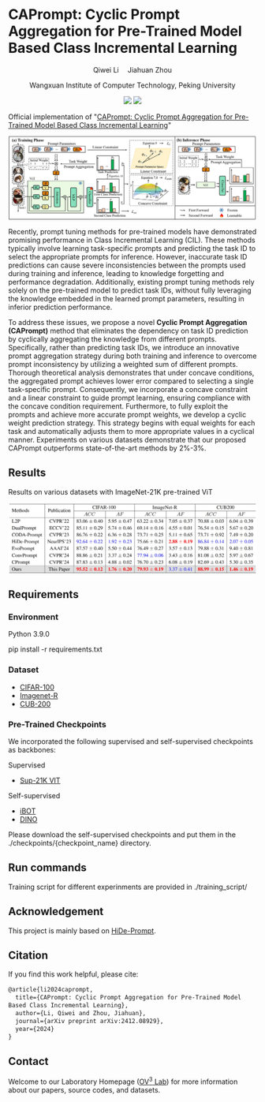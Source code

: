 # CAPrompt: Cyclic Prompt Aggregation for Pre-Trained Model Based Class Incremental Learning

<div align="center">

<div>
      Qiwei Li&emsp; Jiahuan Zhou
  </div>
<div>

  Wangxuan Institute of Computer Technology, Peking University

</div>
</div>
<p align="center">
  <a href='https://arxiv.org/abs/2412.08929'><img src='https://img.shields.io/badge/Arxiv-2412.08929-A42C25.svg?logo=arXiv'></a>
  <a href="https://github.com/zhoujiahuan1991/AAAI2025-CAPrompt"><img src="https://hitscounter.dev/api/hit?url=https%3A%2F%2Fgithub.com%2Fzhoujiahuan1991%2FAAAI2025-CAPrompt&label=CAPrompt&icon=github&color=%233d8bfd"></a>
</p>


Official implementation of "[CAPrompt: Cyclic Prompt Aggregation for Pre-Trained Model Based Class Incremental Learning](https://arxiv.org/abs/2412.08929)"


<p align="center"><img src="./files/pipeline-caprompt.jpg" align="center" width="750"></p>

Recently, prompt tuning methods for pre-trained models have demonstrated promising performance in Class Incremental Learning (CIL). These methods typically involve learning task-specific prompts and predicting the task ID to select the appropriate prompts for inference. However, inaccurate task ID predictions can cause severe inconsistencies between the prompts used during training and inference, leading to knowledge forgetting and performance degradation. Additionally, existing prompt tuning methods rely solely on the pre-trained model to predict task IDs, without fully leveraging the knowledge embedded in the learned prompt parameters, resulting in inferior prediction performance. 

To address these issues, we propose a novel **Cyclic Prompt Aggregation (CAPrompt)** method that eliminates the dependency on task ID prediction by cyclically aggregating the knowledge from different prompts. Specifically, rather than predicting task IDs, we introduce an innovative prompt aggregation strategy during both training and inference to overcome prompt inconsistency by utilizing a weighted sum of different prompts. Thorough theoretical analysis demonstrates that under concave conditions, the aggregated prompt achieves lower error compared to selecting a single task-specific prompt. Consequently, we incorporate a concave constraint and a linear constraint to guide prompt learning, ensuring compliance with the concave condition requirement. Furthermore, to fully exploit the prompts and achieve more accurate prompt weights, we develop a cyclic weight prediction strategy. This strategy begins with equal weights for each task and automatically adjusts them to more appropriate values in a cyclical manner. Experiments on various datasets demonstrate that our proposed CAPrompt outperforms state-of-the-art methods by 2\%-3\%.
## Results

Results on various datasets with ImageNet-21K pre-trained ViT

<p align="center"><img src="./files/results.jpg" align="center" width="750"></p>

## Requirements

### Environment
Python 3.9.0

pip install -r requirements.txt


### Dataset
- [CIFAR-100](https://www.cs.toronto.edu/~kriz/cifar-100-python.tar.gz)
- [Imagenet-R](https://people.eecs.berkeley.edu/~hendrycks/imagenet-r.tar)
- [CUB-200](https://data.caltech.edu/records/65de6-vp158/files/CUB_200_2011.tgz)

### Pre-Trained Checkpoints
We incorporated the following supervised and self-supervised checkpoints as backbones:

Supervised

- [Sup-21K VIT](https://storage.googleapis.com/vit_models/imagenet21k/ViT-B_16.npz)

Self-supervised 

- [iBOT](https://lf3-nlp-opensource.bytetos.com/obj/nlp-opensource/archive/2022/ibot/vitb_16/checkpoint_teacher.pth)
- [DINO](https://dl.fbaipublicfiles.com/dino/dino_vitbase16_pretrain/dino_vitbase16_pretrain.pth)  
  
Please download the self-supervised checkpoints and put them in the ./checkpoints/{checkpoint_name} directory.
## Run commands
Training script for different experinments are provided in ./training_script/


## Acknowledgement

This project is mainly based on [HiDe-Prompt](https://github.com/thu-ml/HiDe-Prompt).

## Citation

If you find this work helpful, please cite:
```
@article{li2024caprompt,
  title={CAPrompt: Cyclic Prompt Aggregation for Pre-Trained Model Based Class Incremental Learning},
  author={Li, Qiwei and Zhou, Jiahuan},
  journal={arXiv preprint arXiv:2412.08929},
  year={2024}
}

```

## Contact

Welcome to our Laboratory Homepage ([OV<sup>3</sup> Lab](https://zhoujiahuan1991.github.io/)) for more information about our papers, source codes, and datasets.
